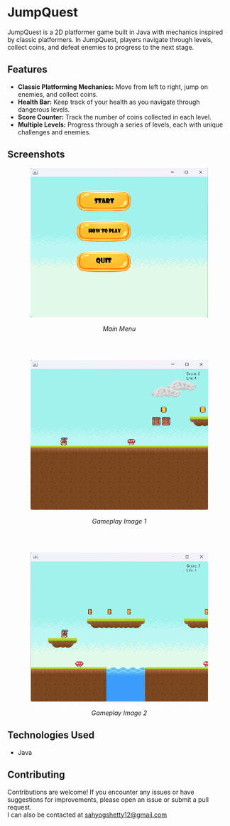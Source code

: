 # JumpQuest

JumpQuest is a 2D platformer game built in Java with mechanics inspired by classic platformers. 
In JumpQuest, players navigate through levels, collect coins, and defeat enemies to progress to the next stage.

## Features

- **Classic Platforming Mechanics:** Move from left to right, jump on enemies, and collect coins.
- **Health Bar:** Keep track of your health as you navigate through dangerous levels.
- **Score Counter:** Track the number of coins collected in each level.
- **Multiple Levels:** Progress through a series of levels, each with unique challenges and enemies.

## Screenshots

<p align="center">
  <img src="images/Menu Image.png" width="400" alt="Menu Screen">
</p>
<p align="center">
  <i>Main Menu</i>
</p>

<br>
<br>
<p align="center">
  <img src="images/Gameplay Image 1.png" width="400" alt="Gameplay Image 1">
</p>
<p align="center">
  <i>Gameplay Image 1</i>
</p>

<br>
<br>
<p align="center">
  <img src="images/Gameplay Image 2.png" width="400" alt="Gameplay Image 2">
</p>
<p align="center">
  <i>Gameplay Image 2</i>
</p>


## Technologies Used
* Java

## Contributing
Contributions are welcome! If you encounter any issues or have suggestions for improvements, please open an issue or submit a pull request.
<br>
I can also be contacted at sahyogshetty12@gmail.com
